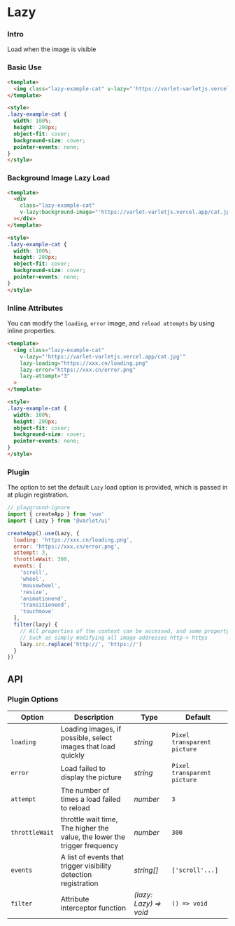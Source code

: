 # Lazy

### Intro

Load when the image is visible

### Basic Use

```html
<template>
  <img class="lazy-example-cat" v-lazy="'https://varlet-varletjs.vercel.app/cat.jpg'">
</template>

<style>
.lazy-example-cat {
  width: 100%;
  height: 200px;
  object-fit: cover;
  background-size: cover;
  pointer-events: none;
}
</style>
```

### Background Image Lazy Load

```html
<template>
  <div 
    class="lazy-example-cat"
    v-lazy:background-image="'https://varlet-varletjs.vercel.app/cat.jpg'"
  ></div>
</template>

<style>
.lazy-example-cat {
  width: 100%;
  height: 200px;
  object-fit: cover;
  background-size: cover;
  pointer-events: none;
}
</style>
```

### Inline Attributes

You can modify the `loading`, `error` image, and `reload attempts` by using inline properties.

```html
<template>
  <img class="lazy-example-cat" 
    v-lazy="'https://varlet-varletjs.vercel.app/cat.jpg'"
    lazy-loading="https://xxx.cn/loading.png"
    lazy-error="https://xxx.cn/error.png"
    lazy-attempt="3"
  >
</template>

<style>
.lazy-example-cat {
  width: 100%;
  height: 200px;
  object-fit: cover;
  background-size: cover;
  pointer-events: none;
}
</style>
```

### Plugin

The option to set the default `Lazy` load option is provided, which is passed in at plugin registration.

```js
// playground-ignore
import { createApp } from 'vue'
import { Lazy } from '@varlet/ui'

createApp().use(Lazy, {
  loading: 'https://xxx.cn/loading.png',
  error: 'https://xxx.cn/error.png',
  attempt: 3,
  throttleWait: 300,
  events: [
    'scroll', 
    'wheel', 
    'mousewheel', 
    'resize',
    'animationend',
    'transitionend', 
    'touchmove'
  ],
  filter(lazy) {
    // All properties of the context can be accessed, and some property interceptions can be performed.
    // Such as simply modifying all image addresses http-> https
    lazy.src.replace('http://', 'https://')
  }
})
```

## API

### Plugin Options

| Option | Description | Type | Default |
| --- | --- | --- | --- |
| `loading` | Loading images, if possible, select images that load quickly | _string_ | `Pixel transparent picture` |
| `error` | Load failed to display the picture | _string_ | `Pixel transparent picture` |
| `attempt` | The number of times a load failed to reload | _number_ | `3` |  
| `throttleWait` | throttle wait time, The higher the value, the lower the trigger frequency | _number_ | `300` |
| `events` | A list of events that trigger visibility detection registration | _string[]_ | `['scroll'...]` |
| `filter` | Attribute interceptor function | _(lazy: Lazy) => void_ | `() => void` |
